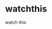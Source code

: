 watchthis
=========

watch this






























































































